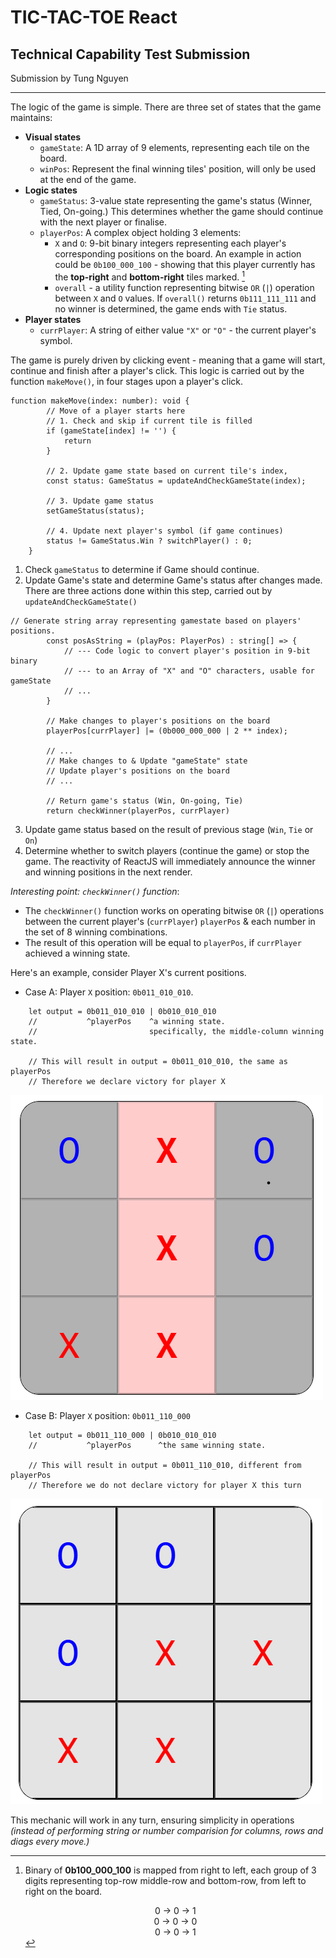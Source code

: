 # TIC-TAC-TOE React
## Technical Capability Test Submission

Submission by Tung Nguyen

---

The logic of the game is simple. There are three set of states that the game maintains:

- **Visual states**
    - `gameState`: A 1D array of 9 elements, representing each tile on the board.
    - `winPos`: Represent the final winning tiles' position, will only be used at the end of the game.
- **Logic states** 
    - `gameStatus`: 3-value state representing the game's status (Winner, Tied, On-going.) This determines whether the game should continue with the next player or finalise.
    - `playerPos`: A complex object holding 3 elements:
        - `X` and `O`: 9-bit binary integers representing each player's corresponding positions on the board. An example in action could be `0b100_000_100` - showing that this player currently has the **top-right** and **bottom-right** tiles marked. [^1]
        - `overall` - a utility function representing bitwise `OR` (`|`) operation between `X` and `O` values. If `overall()` returns `0b111_111_111` and no winner is determined, the game ends with `Tie` status.
- **Player states** 
    - `currPlayer`: A string of either value `"X"` or `"O"` -  the current player's symbol.

The game is purely driven by clicking event - meaning that a game will start, continue and finish after a player's click. This logic is carried out by the function `makeMove()`, in four stages upon a player's click.

```tsx
function makeMove(index: number): void {
        // Move of a player starts here
        // 1. Check and skip if current tile is filled
        if (gameState[index] != '') {
            return
        }
        
        // 2. Update game state based on current tile's index,  
        const status: GameStatus = updateAndCheckGameState(index);

        // 3. Update game status
        setGameStatus(status);
        
        // 4. Update next player's symbol (if game continues)
        status != GameStatus.Win ? switchPlayer() : 0;
    }
```

1. Check `gameStatus` to determine if Game should continue.
2. Update Game's state and determine Game's status after changes made. There are three actions done within this step, carried out by `updateAndCheckGameState()`

```tsx
// Generate string array representing gamestate based on players' positions.
        const posAsString = (playPos: PlayerPos) : string[] => {
            // --- Code logic to convert player's position in 9-bit binary 
            // --- to an Array of "X" and "O" characters, usable for gameState 
            // ...
        }

        // Make changes to player's positions on the board
        playerPos[currPlayer] |= (0b000_000_000 | 2 ** index);

        // ...
        // Make changes to & Update "gameState" state
        // Update player's positions on the board
        // ...

        // Return game's status (Win, On-going, Tie) 
        return checkWinner(playerPos, currPlayer)
```

3. Update game status based on the result of previous stage (`Win`, `Tie` or `On`)
4. Determine whether to switch players (continue the game) or stop the game. The reactivity of ReactJS will immediately announce the winner and winning positions in the next render.

*Interesting point: `checkWinner()` function*:
- The `checkWinner()` function works on operating bitwise `OR` (`|`) operations between the current player's (`currPlayer`) `playerPos` & each number in the set of 8 winning combinations.
- The result of this operation will be equal to `playerPos`, if `currPlayer` achieved a winning state.

Here's an example, consider Player X's current positions.
- Case A: Player `X` position: `0b011_010_010`.
```tsx
    let output = 0b011_010_010 | 0b010_010_010
    //           ^playerPos    ^a winning state.
    //                         specifically, the middle-column winning state.
    
    // This will result in output = 0b011_010_010, the same as playerPos
    // Therefore we declare victory for player X 
```
![`X` current position 0b011010010, visually represented.](./example/x_winning_state.png "X's current position visually represented.")

- Case B: Player `X` position: `0b011_110_000`
```tsx
    let output = 0b011_110_000 | 0b010_010_010
    //           ^playerPos      ^the same winning state.
    
    // This will result in output = 0b011_110_010, different from playerPos
    // Therefore we do not declare victory for player X this turn 
```
![X's current position visually represented.](./example/x_normal_state.png "X's current position visually represented.")

This mechanic will work in any turn, ensuring simplicity in operations *(instead of performing string or number comparision for columns, rows and diags every move.)*


[^1]: Binary of **0b100_000_100** is mapped from right to left, each group of 3 digits representing top-row middle-row and bottom-row, from left to right on the board.<center>0 -> 0 -> 1</center><center>0 -> 0 -> 0</center><center>0 -> 0 -> 1</center>